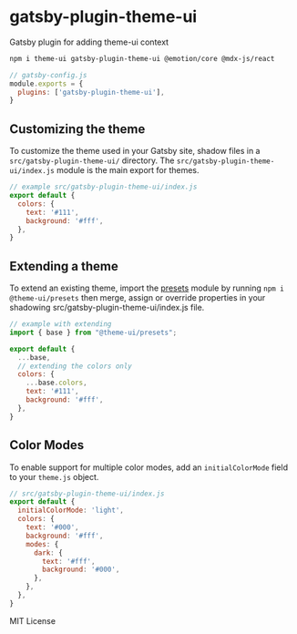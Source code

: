 # gatsby-plugin-theme-ui

Gatsby plugin for adding theme-ui context

```sh
npm i theme-ui gatsby-plugin-theme-ui @emotion/core @mdx-js/react
```

```js
// gatsby-config.js
module.exports = {
  plugins: ['gatsby-plugin-theme-ui'],
}
```

## Customizing the theme

To customize the theme used in your Gatsby site, shadow files in a `src/gatsby-plugin-theme-ui/` directory.
The `src/gatsby-plugin-theme-ui/index.js` module is the main export for themes.

```js
// example src/gatsby-plugin-theme-ui/index.js
export default {
  colors: {
    text: '#111',
    background: '#fff',
  },
}
```

## Extending a theme

To extend an existing theme, import the [presets](https://theme-ui.com/presets) module by running `npm i @theme-ui/presets` then merge, assign or override properties in your shadowing src/gatsby-plugin-theme-ui/index.js file.

```js
// example with extending
import { base } from "@theme-ui/presets";

export default {
  ...base,
  // extending the colors only
  colors: {
    ...base.colors,
    text: '#111',
    background: '#fff',
  },
}
```

## Color Modes

To enable support for multiple color modes, add an `initialColorMode` field to your `theme.js` object.

```js
// src/gatsby-plugin-theme-ui/index.js
export default {
  initialColorMode: 'light',
  colors: {
    text: '#000',
    background: '#fff',
    modes: {
      dark: {
        text: '#fff',
        background: '#000',
      },
    },
  },
}
```

MIT License
